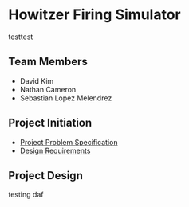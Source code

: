 # Howitzer Firing Simulator
testtest

## Team Members
- David Kim
- Nathan Cameron
- Sebastian Lopez Melendrez


## Project Initiation
- [Project Problem Specification](https://gitlab.com/sseboys/ense375-project/-/blob/main/Problem%20Specification.md)
- [Design Requirements](https://gitlab.com/sseboys/ense375-project/-/blob/main/Design%20Requirements.md)

## Project Design 
testing
daf